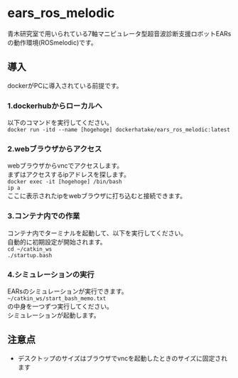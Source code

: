 # ears_ros_melodic
青木研究室で用いられている7軸マニピュレータ型超音波診断支援ロボットEARsの動作環境(ROSmelodic)です。　
## 導入
dockerがPCに導入されている前提です。 

### 1.dockerhubからローカルへ
  以下のコマンドを実行してください。 <br>
  ``docker run -itd --name [hogehoge] dockerhatake/ears_ros_melodic:latest``

### 2.webブラウザからアクセス
  webブラウザからvncでアクセスします。 <br>
  まずはアクセスするipアドレスを探します。<br> 
  ``docker exec -it [hogehoge] /bin/bash``<br>
  ``ip a``<br>
  ここに表示されたipをwebブラウザに打ち込むと接続できます。<br>

### 3.コンテナ内での作業
  コンテナ内でターミナルを起動して、以下を実行してください。<br>
  自動的に初期設定が開始されます。<br>
  ``cd ~/catkin_ws``<br>
  ``./startup.bash``

### 4.シミュレーションの実行
  EARsのシミュレーションが実行できます。<br> 
  ``~/catkin_ws/start_bash_memo.txt`` <br>
  の中身を一つずつ実行してください。 <br>
  シミュレーションが起動します。 <br>


## 注意点
- デスクトップのサイズはブラウザでvncを起動したときのサイズに固定されます 
